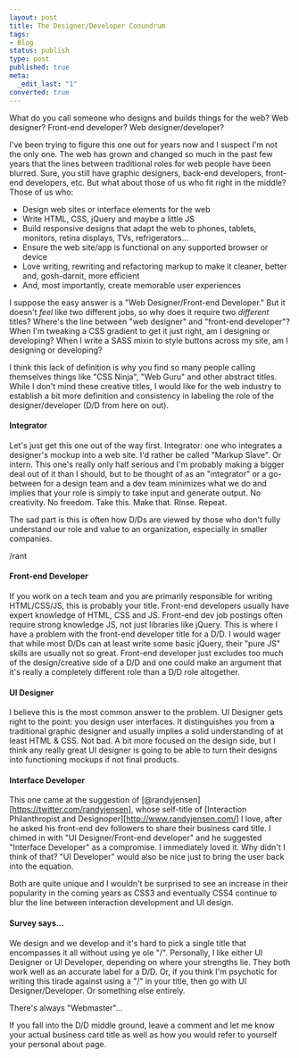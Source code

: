 ```yaml
---
layout: post
title: The Designer/Developer Conundrum
tags:
- Blog
status: publish
type: post
published: true
meta:
  _edit_last: "1"
converted: true
---
```

What do you call someone who designs and builds things for the web? Web designer? Front-end developer? Web designer/developer?

I've been trying to figure this one out for years now and I suspect I'm not the only one.  The web has grown and changed so much in the past few years that the lines between traditional roles for web people have been blurred.  Sure, you still have graphic designers, back-end developers, front-end developers, etc. But what about those of us who fit right in the middle? Those of us who:


- Design web sites or interface elements for the web
- Write HTML, CSS, jQuery  and maybe a little JS
- Build responsive designs that adapt the web to phones, tablets, monitors, retina displays, TVs, refrigerators...
- Ensure the web site/app is functional on any supported browser or device
- Love writing, rewriting and refactoring markup to make it cleaner, better and, gosh-darnit, more efficient
- And, most importantly, create memorable user experiences

I suppose the easy answer is a "Web Designer/Front-end Developer." But it doesn't _feel_ like two different jobs, so why does it require two _different_ titles? Where's the line between "web designer" and "front-end developer"?  When I'm tweaking a CSS gradient to get it just right, am I designing or developing?  When I write a SASS mixin to style buttons across my site, am I designing or developing?

I think this lack of definition is why you find so many people calling themselves things like "CSS Ninja", "Web Guru" and other abstract titles.  While I don't mind these creative titles, I would like for the web industry to establish a bit more definition and consistency in labeling the role of the designer/developer (D/D from here on out).

#### Integrator ####

Let's just get this one out of the way first.  Integrator: one who integrates a designer's mockup into a web site. I'd rather be called "Markup Slave".  Or intern.  This one's really only half serious and I'm probably making a bigger deal out of it than I should, but to be thought of as an "integrator" or a go-between for a design team and a dev team minimizes what we do and implies that your role is simply to take input and generate output.  No creativity. No freedom. Take this. Make that. Rinse. Repeat.

The sad part is this is often how D/Ds are viewed by those who don't fully understand our role and value to an organization, especially in smaller companies.

/rant

#### Front-end Developer ####

If you work on a tech team and you are primarily responsible for writing HTML/CSS/JS, this is probably your title.  Front-end developers usually have expert knowledge of HTML, CSS and JS. Front-end dev job postings often require strong knowledge JS, not just libraries like jQuery.  This is where I have a problem with the front-end developer title for a D/D.  I would wager that while most D/Ds can at least write some basic jQuery, their "pure JS" skills are usually not so great.  Front-end developer just excludes too much of the design/creative side of a D/D and one could make an argument that it's really a completely different role than a D/D role altogether.

#### UI Designer ####

I believe this is the most common answer to the problem.  UI Designer gets right to the point: you design user interfaces. It distinguishes you from a traditional graphic designer and usually implies a solid understanding of at least HTML & CSS.  Not bad.  A bit more focused on the design side, but I think any really great UI designer is going to be able to turn their designs into functioning mockups if not final products.

#### Interface Developer ####

This one came at the suggestion of [@randyjensen][https://twitter.com/randyjensen], whose self-title of [Interaction Philanthropist and Designoper][http://www.randyjensen.com/] I love, after he asked his front-end dev followers to share their business card title. I chimed in with "UI Designer/Front-end developer" and he suggested "Interface Developer" as a compromise. I immediately loved it. Why didn't I think of that? "UI Developer" would also be nice just to bring the user back into the equation.

Both are quite unique and I wouldn't be surprised to see an increase in their popularity in the coming years as CSS3 and eventually CSS4 continue to blur the line between interaction development and UI design.

#### Survey says... ####

We design and we develop and it's hard to pick a single title that encompasses it all without using ye ole "/".  Personally, I like either UI Designer or UI Developer, depending on where your strengths lie.  They both work well as an accurate label for a D/D.  Or, if you think I'm psychotic for writing this tirade against using a "/" in your title, then go with UI Designer/Developer. Or something else entirely.

There's always "Webmaster"...

If you fall into the D/D middle ground, leave a comment and let me know your actual business card title as well as how you would refer to yourself your personal about page.
